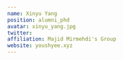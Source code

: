 ```yaml
---
name: Xinyu Yang
position: alumni_phd
avatar: xinyu_yang.jpg
twitter:
affiliation: Majid Mirmehdi's Group
website: youshyee.xyz
---
```

